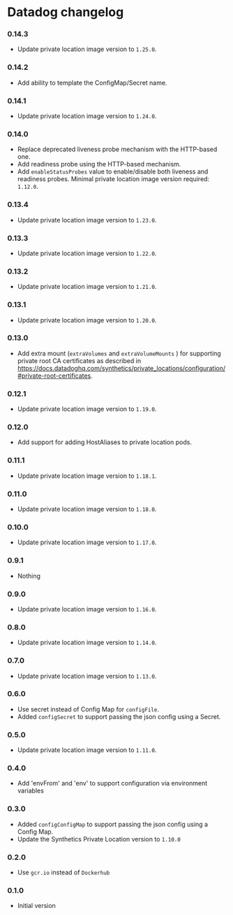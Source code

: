 # Datadog changelog

### 0.14.3

* Update private location image version to `1.25.0`.

### 0.14.2

* Add ability to template the ConfigMap/Secret name.

### 0.14.1

* Update private location image version to `1.24.0`.

### 0.14.0

* Replace deprecated liveness probe mechanism with the HTTP-based one.
* Add readiness probe using the HTTP-based mechanism.
* Add `enableStatusProbes` value to enable/disable both liveness and readiness probes. Minimal private location image version required: `1.12.0`.

### 0.13.4

* Update private location image version to `1.23.0`.

### 0.13.3

* Update private location image version to `1.22.0`.

### 0.13.2

* Update private location image version to `1.21.0`.

### 0.13.1

* Update private location image version to `1.20.0`.

### 0.13.0

* Add extra mount (`extraVolumes` and `extraVolumeMounts` ) for supporting private root CA certificates as described in <https://docs.datadoghq.com/synthetics/private_locations/configuration/#private-root-certificates>.

### 0.12.1

* Update private location image version to `1.19.0`.

### 0.12.0

* Add support for adding HostAliases to private location pods.

### 0.11.1

* Update private location image version to `1.18.1`.

### 0.11.0

* Update private location image version to `1.18.0`.

### 0.10.0

* Update private location image version to `1.17.0`.

### 0.9.1

* Nothing

### 0.9.0

* Update private location image version to `1.16.0`.

### 0.8.0

* Update private location image version to `1.14.0`.

### 0.7.0

* Update private location image version to `1.13.0`.

### 0.6.0

* Use secret instead of Config Map for `configFile`.
* Added `configSecret` to support passing the json config using a Secret.

### 0.5.0

* Update private location image version to `1.11.0`.

### 0.4.0

* Add 'envFrom' and 'env' to support configuration via environment variables

### 0.3.0

* Added `configConfigMap` to support passing the json config using a Config Map.
* Update the Synthetics Private Location version to `1.10.0`

### 0.2.0

* Use `gcr.io` instead of `Dockerhub`

### 0.1.0

* Initial version

